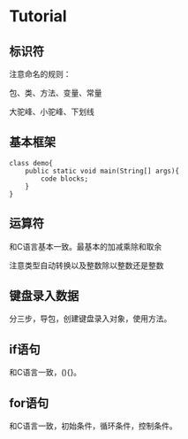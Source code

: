 # Tutorial

## 标识符

注意命名的规则：

包、类、方法、变量、常量

大驼峰、小驼峰、下划线

## 基本框架

```
class demo{
    public static void main(String[] args){
        code blocks;
    }
}
```

## 运算符

和C语言基本一致。最基本的加减乘除和取余

注意类型自动转换以及整数除以整数还是整数

## 键盘录入数据

分三步，导包，创建键盘录入对象，使用方法。

## if语句

和C语言一致，(){}。

## for语句

和C语言一致，初始条件，循环条件，控制条件。
